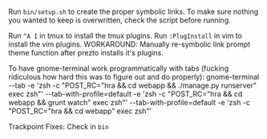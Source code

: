 Run `bin/setup.sh` to create the proper symbolic links. To make sure
nothing you wanted to keep is overwritten, check the script before running.

Run `^A I` in tmux to install the tmux plugins.
Run `:PlugInstall` in vim to install the vim plugins.
WORKAROUND: Manually re-symbolic link prompt theme function after prezto installs it's plugins.

To have gnome-terminal work programmatically with tabs (fucking ridiculous how
hard this was to figure out and do properly):
gnome-terminal --tab -e 'zsh -c "POST_RC=\"hra && cd webapp && ./manage.py runserver\" exec zsh"' --tab-with-profile=default -e 'zsh -c "POST_RC=\"hra && cd webapp && grunt watch\" exec zsh"' --tab-with-profile=default -e 'zsh -c "POST_RC=\"hra && cd webapp\" exec zsh"'

Trackpoint Fixes:
Check in `bin`

